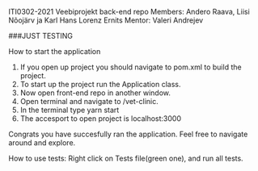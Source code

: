 ITI0302-2021 Veebiprojekt back-end repo 
Members: Andero Raava, Liisi Nõojärv ja Karl Hans Lorenz Ernits
Mentor: Valeri Andrejev

###JUST TESTING

How to start the application

1. If you open up project you should navigate to pom.xml to build the project.
2. To start up the project run the Application class.
3. Now open front-end repo in another window.
4. Open terminal and navigate to /vet-clinic.
5. In the terminal type yarn start
6. The accesport to open project is localhost:3000


Congrats you have succesfully ran the application. Feel free to navigate around and explore.


How to use tests:
Right click on Tests file(green one), and run all tests.

